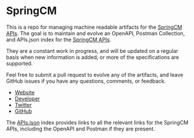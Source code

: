 # SpringCMThis is a repo for managing machine readable artifacts for the [SpringCM APIs](https://www.springcm.com/). The goal is to maintain and evolve an OpenAPI, Postman Collection, and APIs.json index for the [SpringCM APIs](https://www.springcm.com/).They are a constant work in progress, and will be updated on a regular basis when new information is added, or more of the specifications are supported.Feel free to submit a pull request to evolve any of the artifacts, and leave GitHub issues if you have any questions, comments, or feedback.- [Website](https://www.springcm.com/)- [Developer](https://www.springcm.com/)- [Twitter](https://twitter.com/springcm)- [GitHub](https://github.com/springcm)The [APIs.json](https://github.com/api-evangelist/springcm/blob/master/apis.json) index provides links to all the relevant links for the SpringCM APIs, including the OpenAPI and Postman if they are present.